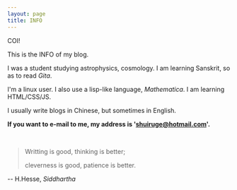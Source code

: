```yaml
---
layout: page
title: INFO
---
```



COI!

This is the INFO of my blog.

I was a student studying astrophysics, cosmology. I am learning Sanskrit, so as to read _Gita_.

I'm a linux user. I also use a lisp-like language, _Mathematica_. I am learning HTML/CSS/JS.

I usually write blogs in Chinese, but sometimes in English.

**If you want to e-mail to me, my address is 'shuiruge@hotmail.com'.**

<br />

> Writting is good, thinking is better;
> 
> cleverness is good, patience is better.

-- H.Hesse, _Siddhartha_
